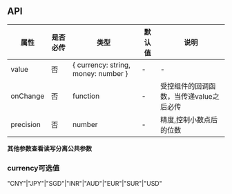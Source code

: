 ## API


| 属性 | 是否必传 | 类型 | 默认值 | 说明 |
| --- | --- | --- | --- | --- |
| value | 否 | { currency: string, money: number } | - | - |
| onChange | 否 | function | - | 受控组件的回调函数，当传递value之后必传 |
| precision | 否 | number | - | 精度,控制小数点后的位数 |

**其他参数查看读写分离公共参数**

### currency可选值

"CNY"|"JPY"|"SGD"|"INR"|"AUD"|"EUR"|"SUR"|"USD"